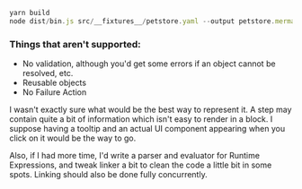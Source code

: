 ```js
yarn build
node dist/bin.js src/__fixtures__/petstore.yaml --output petstore.mermaid
```

### Things that aren't supported:

- No validation, although you'd get some errors if an object cannot be resolved, etc.
- Reusable objects
- No Failure Action

I wasn't exactly sure what would be the best way to represent it.
A step may contain quite a bit of information which isn't easy to render in a block.
I suppose having a tooltip and an actual UI component appearing when you click on it would be the way to go.

Also, if I had more time, I'd write a parser and evaluator for Runtime Expressions, and tweak linker a bit to clean the code a little bit in some spots.
Linking should also be done fully concurrently.